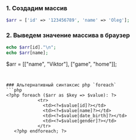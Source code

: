 ### 1. Создадим массив
```php
$arr = ['id' => '123456789', 'name' => 'Oleg'];
```

### 2. Выведем значение массива в браузер
```php
echo $arr[id]."\n";
echo $arr[name];
```




$arr = [["name", "Viktor"], ["game", "home"]];
```


### Альтернативный синтаксис php `foreach`
```php
<?php foreach ($arr as $key => $value): ?>
            <tr>
              <td><?=$value[id]?></td>
              <td><?=$value[name]?></td>
              <td><?=$value[date_birth]?></td>
              <td><?=$value[gender]?></td>
            </tr>
   <?php endforeach; ?>
```
